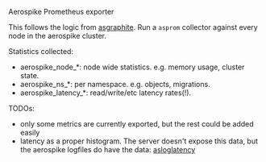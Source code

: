 Aerospike Prometheus exporter

This follows the logic from [asgraphite](https://github.com/aerospike/aerospike-graphite). Run a `asprom` collector against every node in the aerospike cluster.

Statistics collected:

  * aerospike_node_*: node wide statistics. e.g. memory usage, cluster state.
  * aerospike_ns_*: per namespace. e.g. objects, migrations.
  * aerospike_latency_*: read/write/etc latency rates(!).

TODOs:

  * only some metrics are currently exported, but the rest could be added easily
  * latency as a proper histogram. The server doesn't expose this data, but the aerospike logfiles do have the data: [asloglatency](http://www.aerospike.com/docs/operations/monitor/latency/)

